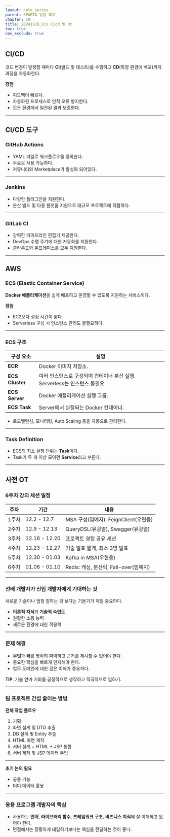 ```yaml
---
layout: note_series
parent: SPARTA 일일 회고
chapter: 19
title: 20241128_Ecs Cicd 및 Ot
toc: true
nav_exclude: true
---
```


## CI/CD
코드 변경이 발생할 때마다 **CI**(빌드 및 테스트)를 수행하고 **CD**(특정 환경에 배포)까지 과정을 자동화한다.

**장점**  
- 피드백이 빠르다.
- 자동화된 프로세스로 인적 오류 방지한다.
- 모든 환경에서 일관된 결과 보증한다.

---

## CI/CD 도구
### GitHub Actions
- YAML 파일로 워크플로우를 정의한다.
- 무료로 사용 가능하다.
- 커뮤니티와 Marketplace가 활성화 되어있다.

---

### Jenkins
- 다양한 플러그인을 지원한다.
- 분산 빌드 및 다중 플랫폼 지원으로 대규모 프로젝트에 적합하다.

---

### GitLab CI
- 강력한 파이프라인 편집기 제공한다.
- DevOps 수명 주기에 대한 자동화를 지원한다.
- 클라우드와 온프레미스를 모두 지원한다.

---

## AWS
### ECS (Elastic Container Service)
**Docker 애플리케이션**을 쉽게 배포하고 운영할 수 있도록 지원하는 서비스이다.

**장점**
- EC2보다 설정 시간이 짧다.
- Serverless 구성 시 인스턴스 관리도 불필요하다.

---

### ECS 구조

| 구성 요소       | 설명                                                                 |
|----------------|----------------------------------------------------------------------|
| **ECR**       | Docker 이미지 저장소.                                                |
| **ECS Cluster** | 여러 인스턴스로 구성되며 컨테이너 분산 실행. Serverless는 인스턴스 불필요. |
| **ECS Server**  | Docker 애플리케이션 실행 그룹.                                      |
| **ECS Task**    | Server에서 실행되는 Docker 컨테이너.                                |

- 로드밸런싱, 모니터링, Auto Scaling 등을 자동으로 관리한다.

---

### Task Definition
- ECS의 최소 실행 단위는 **Task**이다.
- Task가 두 개 이상 모이면 **Service**라고 부른다.

---

## 사전 OT

### 6주차 강의 세션 일정

| **주차**     | **기간**     | **내용**                                                            |
|--------------|--------------|---------------------------------------------------------------------|
| 1주차        | 12.2 - 12.7 | MSA 구성(임예지), FeignClient(우현웅)                               |
| 2주차        | 12.9 - 12.13 | QueryDSL(유광열), Swagger(유광열)                                  |
| 3주차        | 12.16 - 12.20 | 프로젝트 경험 공유 세션                                            |
| 4주차        | 12.23 - 12.27 | 기술 발표 짧게, 최소 3명 발표                                |
| 5주차        | 12.30 - 01.03 | Kafka in MSA(우현웅)                                               |
| 6주차        | 01.06 - 01.10 | Redis: 캐싱, 분산락, Fail-over(임예지)                            |

---

### 선배 개발자가 신입 개발자에게 기대하는 것

새로운 기술이나 엄청 잘하는 것 보다는 기본기가 제일 중요하다.

- **이론적 지식**과 **기술적 숙련도**
- 원활한 소통 능력
- 새로운 환경에 대한 적응력

---

### 문제 해결
- **무엇**과 **왜**를 명확히 파악하고 근거를 제시할 수 있어야 한다.
- 중요한 핵심을 빠르게 인지해야 한다.
- 업무 도메인에 대한 깊은 이해가 중요하다.

**TIP**: 기술 연마 기회를 긍정적으로 생각하고 적극적으로 임하기.

---

### 팀 프로젝트 간섭 줄이는 방법

**전체 작업 플로우**
1. 기획
2. 화면 설계 및 DTO 추출
3. DB 설계 및 Entity 추출
4. HTML 화면 제작
5. 서버 설계 + HTML + JSP 통합
6. 서버 제작 및 JSP 데이터 주입

---

**초기 논의 필요**
- 공통 기능
- 더미 데이터 활용

---

### 응용 프로그램 개발자의 핵심

- 사용하는 **언어**, **라이브러리 함수**, **프레임워크 구조**, **비즈니스 지식**에 잘 이해하고 있어야 한다.
- 면접에서는 장황하게 대답하기보다는 핵심을 전달하는 것이 좋다.
